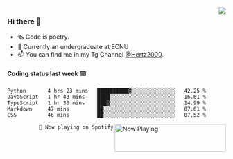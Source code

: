 <img  align="right" src="https://github-readme-stats.vercel.app/api?username=BillChen2K&show_icons=true&count_private=true&hide_title=true">

### Hi there 👋

- 🗞 Code is poetry.
- 🌱 Currently an undergraduate at ECNU
- 📫 You can find me in my Tg Channel [@Hertz2000](https://t.me/Hertz2000).

#### Coding status last week ⌨️

<!--START_SECTION:waka-->
```text
Python       4 hrs 23 mins   ██████████▓░░░░░░░░░░░░░░   42.25 % 
JavaScript   1 hr 43 mins    ████░░░░░░░░░░░░░░░░░░░░░   16.61 % 
TypeScript   1 hr 33 mins    ███▓░░░░░░░░░░░░░░░░░░░░░   14.99 % 
Markdown     47 mins         ██░░░░░░░░░░░░░░░░░░░░░░░   07.61 % 
CSS          46 mins         ██░░░░░░░░░░░░░░░░░░░░░░░   07.52 % 
```
<!--END_SECTION:waka-->


<div>
<a href="https://spotify-now-playing.billchen2k.vercel.app/now-playing?open">
   <img align="right" src="https://spotify-now-playing.billchen2k.vercel.app/now-playing" width="256" height="64" alt="Now Playing">
</a>
</div>

<div>
<p align="right"><code>🎵 Now playing on Spotify</code></p>
</div>

<!--
**BillChen2K/BillChen2K** is a ✨ _special_ ✨ repository because its `README.md` (this file) appears on your GitHub profile.

Here are some ideas to get you started:

- 🔭 I’m currently working on ...
- 🌱 I’m currently learning ...
- 👯 I’m looking to collaborate on ...
- 🤔 I’m looking for help with ...
- 💬 Ask me about ...
- 📫 How to reach me: ...
- 😄 Pronouns: ...
- ⚡ Fun fact: ...
-->
